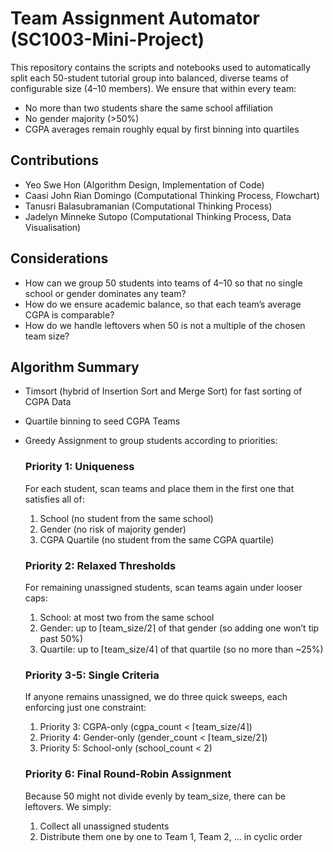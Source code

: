 # Team Assignment Automator (SC1003-Mini-Project)
This repository contains the scripts and notebooks used to automatically split each 50-student tutorial group into balanced, diverse teams of configurable size (4–10 members). We ensure that within every team:
- No more than two students share the same school affiliation
- No gender majority (>50%)
- CGPA averages remain roughly equal by first binning into quartiles

## Contributions
- Yeo Swe Hon (Algorithm Design, Implementation of Code)
- Caasi John Rian Domingo (Computational Thinking Process, Flowchart)
- Tanusri Balasubramanian (Computational Thinking Process)
- Jadelyn Minneke Sutopo (Computational Thinking Process, Data Visualisation)

## Considerations
- How can we group 50 students into teams of 4–10 so that no single school or gender dominates any team?
- How do we ensure academic balance, so that each team’s average CGPA is comparable?
- How do we handle leftovers when 50 is not a multiple of the chosen team size?

## Algorithm Summary
- Timsort (hybrid of Insertion Sort and Merge Sort) for fast sorting of CGPA Data
- Quartile binning to seed CGPA Teams
- Greedy Assignment to group students according to priorities:
  ### Priority 1: Uniqueness
  For each student, scan teams and place them in the first one that satisfies all of:
    1. School (no student from the same school)
    2. Gender (no risk of majority gender)
    3. CGPA Quartile (no student from the same CGPA quartile)
       
  ### Priority 2: Relaxed Thresholds
  For remaining unassigned students, scan teams again under looser caps:
    1. School: at most two from the same school
    2. Gender: up to ⌈team_size/2⌉ of that gender (so adding one won’t tip past 50%)
    3. Quartile: up to ⌈team_size/4⌉ of that quartile (so no more than ~25%)

  ### Priority 3-5: Single Criteria
  If anyone remains unassigned, we do three quick sweeps, each enforcing just one constraint:
    1. Priority 3: CGPA-only (cgpa_count < ⌈team_size/4⌉)
    2. Priority 4: Gender-only (gender_count < ⌈team_size/2⌉)
    3. Priority 5: School-only (school_count < 2)

  ### Priority 6: Final Round-Robin Assignment
  Because 50 might not divide evenly by team_size, there can be leftovers. We simply:
    1. Collect all unassigned students
    2. Distribute them one by one to Team 1, Team 2, … in cyclic order
